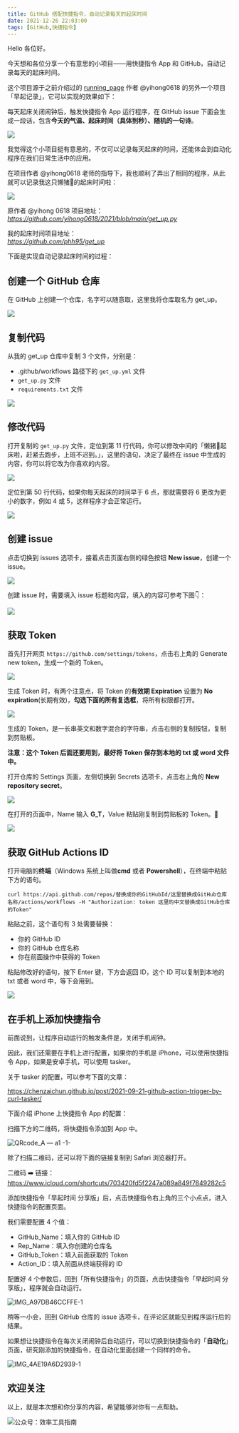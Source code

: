 ```yaml
---
title: GitHub 搭配快捷指令，自动记录每天的起床时间                       
date: 2021-12-26 22:03:00               
tags: [GitHub,快捷指令]                                                                           
---  
```


Hello 各位好。

今天想和各位分享一个有意思的小项目——用快捷指令 App 和 GitHub，自动记录每天的起床时间。  

这个项目源于之前介绍过的 [running_page](https://mp.weixin.qq.com/s?__biz=MzAxMjY0NTY5OA==&mid=2649917925&idx=1&sn=08dc018b0d3e65be81c1b5bc8572ce18&chksm=83a88dc8b4df04dee5b2716977fc1dba3b56a4a6952a164198d6c448335a8b4c288568b4a23c&token=1842935800&lang=zh_CN#rd) 作者 @yihong0618 的另外一个项目「早起记录」，它可以实现的效果如下：  

每天起床关闭闹钟后，触发快捷指令 App 运行程序，在 GitHub issue 下面会生成一段话，包含**今天的气温、起床时间（具体到秒）、随机的一句诗**。     

![](https://article-picbed-1302715071.cos.ap-guangzhou.myqcloud.com/2021/12/26/16405091835253.jpg)

我觉得这个小项目挺有意思的，不仅可以记录每天起床的时间，还能体会到自动化程序在我们日常生活中的应用。 

在项目作者 @yihong0618 老师的指导下，我也顺利了弄出了相同的程序，从此就可以记录我这只懒猪🐷的起床时间啦：    

![](https://article-picbed-1302715071.cos.ap-guangzhou.myqcloud.com/2021/12/26/16405106317511.jpg)

原作者 @yihong 0618 项目地址：  
*https://github.com/yihong0618/2021/blob/main/get_up.py*      

我的起床时间项目地址：   
*https://github.com/phh95/get_up*   

下面是实现自动记录起床时间的过程：  

## 创建一个 GitHub 仓库   

在 GitHub 上创建一个仓库，名字可以随意取，这里我将仓库取名为 get_up。   

![](https://article-picbed-1302715071.cos.ap-guangzhou.myqcloud.com/2021/12/26/16405112684921.jpg)

## 复制代码 

从我的 get_up 仓库中复制 3 个文件，分别是：   

* .github/workflows 路径下的 `get_up.yml` 文件
* `get_up.py` 文件
* `requirements.txt` 文件    

![](https://article-picbed-1302715071.cos.ap-guangzhou.myqcloud.com/2021/12/26/16405113468011.jpg)

## 修改代码  

打开复制的 `get_up.py` 文件，定位到第 11 行代码，你可以修改中间的「懒猪🐷起床啦，赶紧去跑步，上班不迟到。」，这里的语句，决定了最终在 issue 中生成的内容，你可以将它改为你喜欢的内容。   

![](https://article-picbed-1302715071.cos.ap-guangzhou.myqcloud.com/2021/12/26/16405116523398.jpg)

定位到第 50 行代码，如果你每天起床的时间早于 6 点，那就需要将 6 更改为更小的数字，例如 4 或 5，这样程序才会正常运行。   

![](https://article-picbed-1302715071.cos.ap-guangzhou.myqcloud.com/2021/12/26/16405118489432.jpg)

## 创建 issue 

点击切换到 issues 选项卡，接着点击页面右侧的绿色按钮 **New issue**，创建一个 issue。   

![](https://article-picbed-1302715071.cos.ap-guangzhou.myqcloud.com/2021/12/26/16405115411040.jpg)

创建 issue 时，需要填入 issue 标题和内容，填入的内容可参考下图👇：   

![](https://article-picbed-1302715071.cos.ap-guangzhou.myqcloud.com/2021/12/26/16405120509132.jpg)

## 获取 Token  

首先打开网页 `https://github.com/settings/tokens`，点击右上角的 Generate new token，生成一个新的 Token。  

![](https://article-picbed-1302715071.cos.ap-guangzhou.myqcloud.com/2021/12/26/16327915810978.jpg)

生成 Token 时，有两个注意点，将 Token 的**有效期 Expiration** 设置为 **No expiration**(长期有效)，**勾选下面的所有复选框**，将所有权限都打开。    

![](https://article-picbed-1302715071.cos.ap-guangzhou.myqcloud.com/2021/12/26/16405123026874.jpg)

生成的 Token，是一长串英文和数字混合的字符串，点击右侧的复制按钮，复制到剪贴板。  

**注意：这个 Token 后面还要用到，最好将 Token 保存到本地的 txt 或 word 文件中。**  

打开仓库的 Settings 页面，左侧切换到 Secrets 选项卡，点击右上角的 **New repository secret**。  

![](https://article-picbed-1302715071.cos.ap-guangzhou.myqcloud.com/2021/12/26/16405124726993.jpg)

在打开的页面中，Name 输入 **G_T**，Value 粘贴刚复制到剪贴板的 Token。     

![](https://article-picbed-1302715071.cos.ap-guangzhou.myqcloud.com/2021/12/26/16405125338000.jpg)

## 获取 GitHub Actions ID 

打开电脑的**终端**（Windows 系统上叫做**cmd** 或者 **Powershell**），在终端中粘贴下方的语句。   

`curl https://api.github.com/repos/替换成你的GitHubId/这里替换成GitHub仓库名称/actions/workflows -H "Authorization: token 这里的中文替换成GitHub仓库的Token"`

粘贴之前，这个语句有 3 处需要替换：  

* 你的 GitHub ID
* 你的 GitHub 仓库名称  
* 你在前面操作中获得的 Token   

粘贴修改好的语句，按下 Enter 键，下方会返回 ID，这个 ID 可以复制到本地的 txt 或者 word 中，等下会用到。  

![](https://article-picbed-1302715071.cos.ap-guangzhou.myqcloud.com/2021/12/26/16405151424900.jpg)

## 在手机上添加快捷指令 

前面说到，让程序自动运行的触发条件是，关闭手机闹钟。  

因此，我们还需要在手机上进行配置，如果你的手机是 iPhone，可以使用快捷指令 App，如果是安卓手机，可以使用 tasker。

关于 tasker 的配置，可以参考下面的文章：

https://chenzaichun.github.io/post/2021-09-21-github-action-trigger-by-curl-tasker/    

下面介绍 iPhone 上快捷指令 App 的配置： 

扫描下方的二维码，将快捷指令添加到 App 中。  

![QRcode_A — a1 -1-](https://article-picbed-1302715071.cos.ap-guangzhou.myqcloud.com/2021/12/26/qrcodea--a1-1.jpg)

除了扫描二维码，还可以将下面的链接复制到 Safari 浏览器打开。   

二维码 ➡️ 链接：https://www.icloud.com/shortcuts/703420fd5f2247a089a849f7849282c5  

添加快捷指令「早起时间 分享版」后，点击快捷指令右上角的三个小点点，进入快捷指令的配置页面。  

我们需要配置 4 个值： 

* GitHub_Name：填入你的 GitHub ID 
* Rep_Name：填入你创建的仓库名  
* GitHub_Token：填入前面获取的 Token
* Action_ID：填入前面从终端获得的 ID    

配置好 4 个参数后，回到「所有快捷指令」的页面，点击快捷指令「早起时间 分享版」，程序就会自动运行。     

![IMG_A97DB46CCFFE-1](https://article-picbed-1302715071.cos.ap-guangzhou.myqcloud.com/2021/12/26/imga97db46ccffe1.jpeg)

稍等一小会，回到 GitHub 仓库的 issue 选项卡，在评论区就能见到程序运行后的结果。   

如果想让快捷指令在每次关闭闹钟后自动运行，可以切换到快捷指令的「**自动化**」页面，研究刚添加的快捷指令，在自动化里面创建一个同样的命令。  

![IMG_4AE19A6D2939-1](https://article-picbed-1302715071.cos.ap-guangzhou.myqcloud.com/2021/12/26/img4ae19a6d29391.jpeg)

## 欢迎关注     

以上，就是本次想和你分享的内容，希望能够对你有一点帮助。     

![公众号：效率工具指南](https://article-picbed-1302715071.cos.ap-guangzhou.myqcloud.com/2021/05/28/gong-zhong-hao-wei-bu-er-wei-ma-dailogo.png)      












